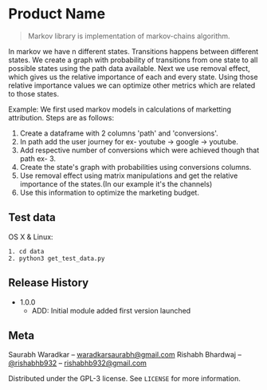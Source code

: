 # Product Name

> Markov library is implementation of markov-chains algorithm.

<!-- [![NPM Version][npm-image]][npm-url]
[![Build Status][travis-image]][travis-url]
[![Downloads Stats][npm-downloads]][npm-url] -->

In markov we have n different states. Transitions happens between different states. We create a graph with probability of transitions from one state to all possible states using the path data available. Next we use removal effect, which gives us the relative importance of each and every state. Using those relative importance values we can optimize other metrics which are related to those states.

Example: We first used markov models in calculations of marketting attribution. Steps are as follows:

1. Create a dataframe with 2 columns 'path' and 'conversions'.
2. In path add the user journey for ex- youtube -> google -> youtube.
3. Add respective number of conversions which were achieved though that path ex- 3.
4. Create the state's graph with probabilities using conversions columns.
5. Use removal effect using matrix manipulations and get the relative importance of the states.(In our example it's the channels)
6. Use this information to optimize the marketing budget.

## Test data

OS X & Linux:

    1. cd data
    2. python3 get_test_data.py

<!-- ![](header.png) -->
<!--
## Installation

OS X & Linux:

```sh
npm install my-crazy-module --save
```

Windows:

```sh
edit autoexec.bat
``` -->

<!-- ## Usage example

A few motivating and useful examples of how your product can be used. Spice this up with code blocks and potentially more screenshots. -->

<!-- _For more examples and usage, please refer to the [Wiki][wiki]._ -->

<!-- ## Development setup

Describe how to install all development dependencies and how to run an automated test-suite of some kind. Potentially do this for multiple platforms.

```sh
make install
npm test
``` -->

## Release History

- 1.0.0
  - ADD: Initial module added first version launched

<!-- - 0.2.0
  - CHANGE: Remove `setDefaultXYZ()`
  - ADD: Add `init()`
- 0.1.1
  - FIX: Crash when calling `baz()` (Thanks @GenerousContributorName!)
- 0.1.0
  - The first proper release
  - CHANGE: Rename `foo()` to `bar()`
- 0.0.1
  - Work in progress -->

## Meta

Saurabh Waradkar – waradkarsaurabh@gmail.com
Rishabh Bhardwaj – [@rishabhb932](https://twitter.com/rishabhb932) – rishabhb932@gmail.com

Distributed under the GPL-3 license. See `LICENSE` for more information.

<!-- [https://github.com/yourname/github-link](https://github.com/dbader/) -->

<!-- ## Contributing

1. Fork it (<https://github.com/yourname/yourproject/fork>)
2. Create your feature branch (`git checkout -b feature/fooBar`)
3. Commit your changes (`git commit -am 'Add some fooBar'`)
4. Push to the branch (`git push origin feature/fooBar`)
5. Create a new Pull Request -->

<!-- Markdown link & img dfn's -->
<!--
[npm-image]: https://media-exp1.licdn.com/dms/image/C4D0BAQGb8yrF0eThYQ/company-logo_200_200/0/1598708345771?e=1625702400&v=beta&t=w7R7JyoBRUSQCBxg-tY5x47aeYPz5QhLPX80nCfosdU -->

<!-- [npm-url]: https://npmjs.org/package/datadog-metrics
[npm-downloads]: https://img.shields.io/npm/dm/datadog-metrics.svg?style=flat-square
[travis-image]: https://img.shields.io/travis/dbader/node-datadog-metrics/master.svg?style=flat-square
[travis-url]: https://travis-ci.org/dbader/node-datadog-metrics
[wiki]: https://github.com/yourname/yourproject/wiki -->
